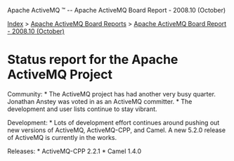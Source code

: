 Apache ActiveMQ ™ -- Apache ActiveMQ Board Report - 2008.10 (October) 

[Index](index.html) > [Apache ActiveMQ Board Reports](apache-activemq-board-reports.html) > [Apache ActiveMQ Board Report - 2008.10 (October)](apache-activemq-board-report-200810-october.html)


Status report for the Apache ActiveMQ Project
=============================================

Community:
 \* The ActiveMQ project has had another very busy quarter.  Jonathan Anstey was voted in as an ActiveMQ committer.
 \* The development and user lists continue to stay vibrant.

Development:
 \* Lots of development effort continues around pushing out new versions of ActiveMQ, ActiveMQ-CPP, and Camel.  A new 5.2.0 release
   of ActiveMQ is currently in the works.
 
Releases:
 \* ActiveMQ-CPP 2.2.1
 \* Camel 1.4.0 

